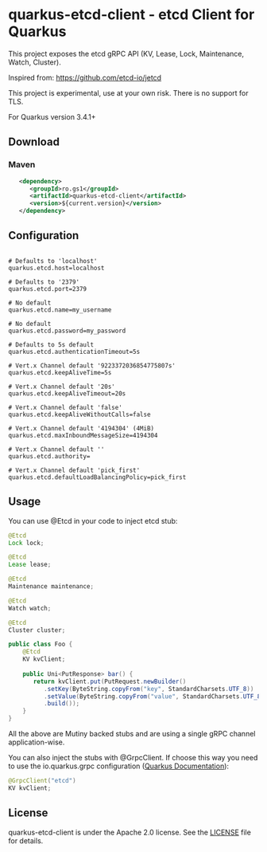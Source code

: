 # quarkus-etcd-client - etcd Client for Quarkus

This project exposes the etcd gRPC API (KV, Lease, Lock, Maintenance, Watch, Cluster).

Inspired from: https://github.com/etcd-io/jetcd

This project is experimental, use at your own risk.
There is no support for TLS.

For Quarkus version 3.4.1+

## Download

### Maven

```xml
   <dependency>
      <groupId>ro.gs1</groupId>
      <artifactId>quarkus-etcd-client</artifactId>
      <version>${current.version}</version>
   </dependency>
```
## Configuration

```properties

# Defaults to 'localhost'
quarkus.etcd.host=localhost

# Defaults to '2379'
quarkus.etcd.port=2379

# No default
quarkus.etcd.name=my_username

# No default
quarkus.etcd.password=my_password

# Defaults to 5s default
quarkus.etcd.authenticationTimeout=5s

# Vert.x Channel default '9223372036854775807s'
quarkus.etcd.keepAliveTime=5s

# Vert.x Channel default '20s'
quarkus.etcd.keepAliveTimeout=20s

# Vert.x Channel default 'false'
quarkus.etcd.keepAliveWithoutCalls=false

# Vert.x Channel default '4194304' (4MiB)
quarkus.etcd.maxInboundMessageSize=4194304

# Vert.x Channel default ''
quarkus.etcd.authority=

# Vert.x Channel default 'pick_first'
quarkus.etcd.defaultLoadBalancingPolicy=pick_first
```

## Usage

You can use @Etcd in your code to inject etcd stub:

```java
@Etcd
Lock lock;

@Etcd
Lease lease;

@Etcd
Maintenance maintenance;

@Etcd
Watch watch;

@Etcd
Cluster cluster;
```


```java
public class Foo {
    @Etcd
    KV kvClient;
    
    public Uni<PutResponse> bar() {
       return kvClient.put(PutRequest.newBuilder()
          .setKey(ByteString.copyFrom("key", StandardCharsets.UTF_8))
          .setValue(ByteString.copyFrom("value", StandardCharsets.UTF_8))
          .build());
    }
}
```
All the above are Mutiny backed stubs and are using a single gRPC channel application-wise.

You can also inject the stubs with @GrpcClient. 
If choose this way you need to use the io.quarkus.grpc configuration ([Quarkus Documentation](https://quarkus.io/guides/grpc-getting-started)):

```java
@GrpcClient("etcd")
KV kvClient;
```

## License
quarkus-etcd-client is under the Apache 2.0 license. See the [LICENSE](https://github.com/gs1-romania/quarkus-etcd-client/blob/master/LICENSE) file for details.